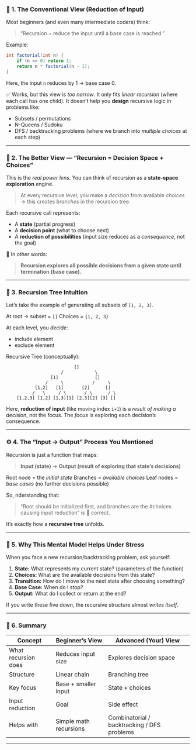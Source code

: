 ### 🧩 1. The Conventional View (Reduction of Input)

Most beginners (and even many intermediate coders) think:

> “Recursion = reduce the input until a base case is reached.”

Example:

```java
int factorial(int n) {
    if (n == 0) return 1;
    return n * factorial(n - 1);
}
```

Here, the input `n` reduces by 1 → base case 0.

✅ Works, but this view is *too narrow*.
It only fits *linear recursion* (where each call has one child).
It doesn’t help you **design** recursive logic in problems like:

* Subsets / permutations
* N-Queens / Sudoku
* DFS / backtracking problems
  (where we branch into *multiple choices* at each step)

---

### 🌳 2. The Better View — “Recursion = Decision Space + Choices”

This is the *real power lens*.
You can think of recursion as a **state-space exploration** engine.

> At every recursive level, you make a *decision* from available *choices* → this creates *branches* in the recursion tree.

Each recursive call represents:

* A **state** (partial progress)
* A **decision point** (what to choose next)
* A **reduction of possibilities** (input size reduces as a *consequence*, not the goal)

🧠 In other words:

> **Recursion explores all possible decisions from a given state until termination (base case).**

---

### 🌱 3. Recursion Tree Intuition

Let’s take the example of generating all subsets of `[1, 2, 3]`.

At root → subset = `[]`
Choices = `{1, 2, 3}`

At each level, you *decide*:

* include element
* exclude element

Recursive Tree (conceptually):

```
                          []
                     /            \
                 [1]              []
               /     \           /     \
           [1,2]   [1]       [2]      []
          /   \     / \       / \      / \
    [1,2,3] [1,2] [1,3][1] [2,3][2] [3] []
```

Here, **reduction of input** (like moving index `i+1`) is a *result of making a decision*, not the focus.
The *focus* is exploring each decision’s consequence.

---

### ⚙️ 4. The “Input → Output” Process You Mentioned

Recursion is just a function that maps:

> **Input (state)** → **Output (result of exploring that state’s decisions)**

Root node = the *initial state*
Branches = *available choices*
Leaf nodes = *base cases* (no further decisions possible)

So, nderstanding that:

> “Root should be initialized first, and branches are the #choices causing input reduction”
> is 💯 correct.

It’s exactly how a **recursive tree** unfolds.

---

### 🧭 5. Why This Mental Model Helps Under Stress

When you face a new recursion/backtracking problem, ask yourself:

1. **State:** What represents my current state? (parameters of the function)
2. **Choices:** What are the available decisions from this state?
3. **Transition:** How do I move to the next state after choosing something?
4. **Base Case:** When do I stop?
5. **Output:** What do I collect or return at the end?

If you write these five down, the recursive structure almost *writes itself*.

---

### 🧠 6. Summary

| Concept             | Beginner’s View        | Advanced (Your) View                        |
| ------------------- | ---------------------- | ------------------------------------------- |
| What recursion does | Reduces input size     | Explores decision space                     |
| Structure           | Linear chain           | Branching tree                              |
| Key focus           | Base + smaller input   | State + choices                             |
| Input reduction     | Goal                   | Side effect                                 |
| Helps with          | Simple math recursions | Combinatorial / backtracking / DFS problems |

---